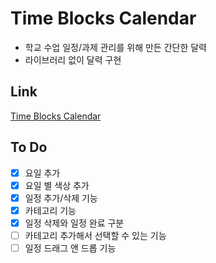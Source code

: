 # Time Blocks Calendar

- 학교 수업 일정/과제 관리를 위해 만든 간단한 달력
- 라이브러리 없이 달력 구현

## Link

[Time Blocks Calendar](https://chchaeun.github.io/time-blocks-calendar)

## To Do

- [x] 요일 추가
- [x] 요일 별 색상 추가
- [x] 일정 추가/삭제 기능
- [x] 카테고리 기능
- [x] 일정 삭제와 일정 완료 구분
- [ ] 카테고리 추가해서 선택할 수 있는 기능
- [ ] 일정 드래그 앤 드롭 기능

